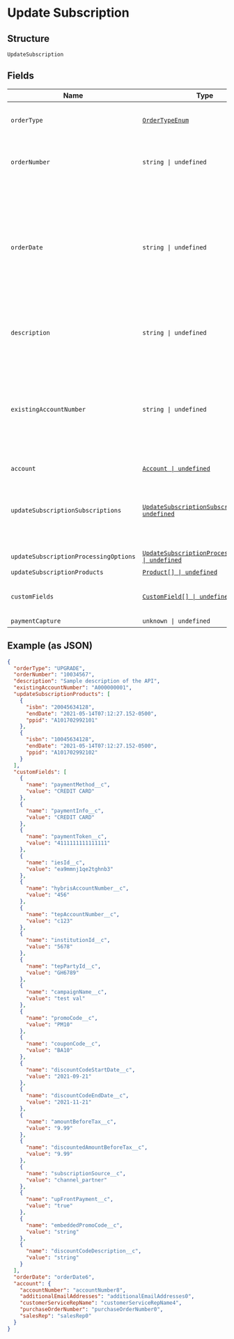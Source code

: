 
# Update Subscription

## Structure

`UpdateSubscription`

## Fields

| Name | Type | Tags | Description |
|  --- | --- | --- | --- |
| `orderType` | [`OrderTypeEnum`](../../doc/models/order-type-enum.md) | Required | Order Type .<br>**Constraints**: *Maximum Length*: `50` |
| `orderNumber` | `string \| undefined` | Optional | Hybris Order Number.<br>**Constraints**: *Maximum Length*: `50` |
| `orderDate` | `string \| undefined` | Optional | The date when the order is signed. All the order actions under this order will use this order date as the contract effective date if the contract effective date field is skipped or its value is left as null. |
| `description` | `string \| undefined` | Optional | A description of the order.<br>**Constraints**: *Maximum Length*: `500` |
| `existingAccountNumber` | `string \| undefined` | Optional | The account number that this order will be created under. It can be either the accountNumber or the account info provided.<br>**Constraints**: *Maximum Length*: `70` |
| `account` | [`Account \| undefined`](../../doc/models/account.md) | Optional | - |
| `updateSubscriptionSubscriptions` | [`UpdateSubscriptionSubscription[] \| undefined`](../../doc/models/update-subscription-subscription.md) | Optional | Each item includes a set of order actions, which will be applied to the same base subscription. |
| `updateSubscriptionProcessingOptions` | [`UpdateSubscriptionProcessingOptions \| undefined`](../../doc/models/update-subscription-processing-options.md) | Optional | Invoice or Payment. |
| `updateSubscriptionProducts` | [`Product[] \| undefined`](../../doc/models/product.md) | Optional | - |
| `customFields` | [`CustomField[] \| undefined`](../../doc/models/custom-field.md) | Optional | Information about the payment related fields. |
| `paymentCapture` | `unknown \| undefined` | Optional | - |

## Example (as JSON)

```json
{
  "orderType": "UPGRADE",
  "orderNumber": "10034567",
  "description": "Sample description of the API",
  "existingAccountNumber": "A000000001",
  "updateSubscriptionProducts": [
    {
      "isbn": "20045634128",
      "endDate": "2021-05-14T07:12:27.152-0500",
      "ppid": "A101702992101"
    },
    {
      "isbn": "10045634128",
      "endDate": "2021-05-14T07:12:27.152-0500",
      "ppid": "A101702992102"
    }
  ],
  "customFields": [
    {
      "name": "paymentMethod__c",
      "value": "CREDIT CARD"
    },
    {
      "name": "paymentInfo__c",
      "value": "CREDIT CARD"
    },
    {
      "name": "paymentToken__c",
      "value": "4111111111111111"
    },
    {
      "name": "iesId__c",
      "value": "ea9mmnj1qe2tghnb3"
    },
    {
      "name": "hybrisAccountNumber__c",
      "value": "456"
    },
    {
      "name": "tepAccountNumber__c",
      "value": "c123"
    },
    {
      "name": "institutionId__c",
      "value": "5678"
    },
    {
      "name": "tepPartyId__c",
      "value": "GH6789"
    },
    {
      "name": "campaignName__c",
      "value": "test val"
    },
    {
      "name": "promoCode__c",
      "value": "PM10"
    },
    {
      "name": "couponCode__c",
      "value": "BA10"
    },
    {
      "name": "discountCodeStartDate__c",
      "value": "2021-09-21"
    },
    {
      "name": "discountCodeEndDate__c",
      "value": "2021-11-21"
    },
    {
      "name": "amountBeforeTax__c",
      "value": "9.99"
    },
    {
      "name": "discountedAmountBeforeTax__c",
      "value": "9.99"
    },
    {
      "name": "subscriptionSource__c",
      "value": "channel_partner"
    },
    {
      "name": "upFrontPayment__c",
      "value": "true"
    },
    {
      "name": "embeddedPromoCode__c",
      "value": "string"
    },
    {
      "name": "discountCodeDescription__c",
      "value": "string"
    }
  ],
  "orderDate": "orderDate6",
  "account": {
    "accountNumber": "accountNumber8",
    "additionalEmailAddresses": "additionalEmailAddresses0",
    "customerServiceRepName": "customerServiceRepName4",
    "purchaseOrderNumber": "purchaseOrderNumber0",
    "salesRep": "salesRep0"
  }
}
```

